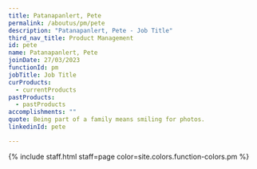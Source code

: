 ```yaml
---
title: Patanapanlert, Pete
permalink: /aboutus/pm/pete
description: "Patanapanlert, Pete - Job Title"
third_nav_title: Product Management
id: pete
name: Patanapanlert, Pete
joinDate: 27/03/2023
functionId: pm
jobTitle: Job Title
curProducts:
  - currentProducts
pastProducts:
  - pastProducts
accomplishments: ""
quote: Being part of a family means smiling for photos.
linkedinId: pete

---
```


{% include staff.html staff=page color=site.colors.function-colors.pm %}

